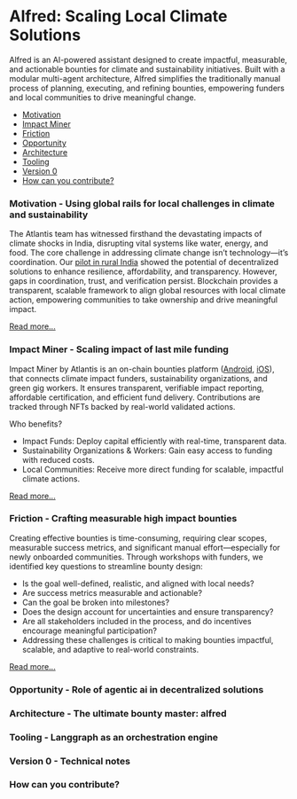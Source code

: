 # Alfred: Scaling Local Climate Solutions
Alfred is an AI-powered assistant designed to create impactful, measurable, and actionable bounties for climate and sustainability initiatives. Built with a modular multi-agent architecture, Alfred simplifies the traditionally manual process of planning, executing, and refining bounties, empowering funders and local communities to drive meaningful change.

- [Motivation](#motivation---using-global-rails-for-local-challenges-in-climate-and-sustainability)
- [Impact Miner](#impact-miner---scaling-impact-of-last-mile-funding)
- [Friction](#friction---crafting-measurable-high-impact-bounties)
- [Opportunity](#opportunity---role-of-agentic-ai-in-decentralized-solutions)
- [Architecture](#architecture---the-ultimate-bounty-master-alfred)
- [Tooling](#tooling---langgraph-as-an-orchestration-engine)
- [Version 0](#version-0---technical-notes)
- [How can you contribute?](#how-can-you-contribute)

### Motivation - Using global rails for local challenges in climate and sustainability
The Atlantis team has witnessed firsthand the devastating impacts of climate shocks in India, disrupting vital systems like water, energy, and food. The core challenge in addressing climate change isn’t technology—it’s coordination. Our [pilot in rural India](https://medium.com/mercy-corps-social-venture-fund/pilot-insights-improving-clean-water-access-via-decentralized-web3-networks-c9f3931f2050) showed the potential of decentralized solutions to enhance resilience, affordability, and transparency. However, gaps in coordination, trust, and verification persist. Blockchain provides a transparent, scalable framework to align global resources with local climate action, empowering communities to take ownership and drive meaningful impact.

[Read more...](./docs/1%20-%20motivation.md)

### Impact Miner - Scaling impact of last mile funding
Impact Miner by Atlantis is an on-chain bounties platform ([Android](https://play.google.com/store/apps/details?id=com.company.atlantis&hl=en_IN&pli=1), [iOS](https://apps.apple.com/in/app/impact-miner/id6448894610)), that connects climate impact funders, sustainability organizations, and green gig workers. It ensures transparent, verifiable impact reporting, affordable certification, and efficient fund delivery. Contributions are tracked through NFTs backed by real-world validated actions.

Who benefits?
- Impact Funds: Deploy capital efficiently with real-time, transparent data.
- Sustainability Organizations & Workers: Gain easy access to funding with reduced costs.
- Local Communities: Receive more direct funding for scalable, impactful climate actions.

[Read more...](./docs/2%20-%20impact-miner.md)

### Friction - Crafting measurable high impact bounties
Creating effective bounties is time-consuming, requiring clear scopes, measurable success metrics, and significant manual effort—especially for newly onboarded communities. Through workshops with funders, we identified key questions to streamline bounty design:
- Is the goal well-defined, realistic, and aligned with local needs?
- Are success metrics measurable and actionable?
- Can the goal be broken into milestones?
- Does the design account for uncertainties and ensure transparency?
- Are all stakeholders included in the process, and do incentives encourage meaningful participation?
- Addressing these challenges is critical to making bounties impactful, scalable, and adaptive to real-world constraints.

[Read more...](./docs/3%20-%20friction.md)

### Opportunity - Role of agentic ai in decentralized solutions


### Architecture - The ultimate bounty master: alfred


### Tooling - Langgraph as an orchestration engine


### Version 0 - Technical notes


### How can you contribute?




